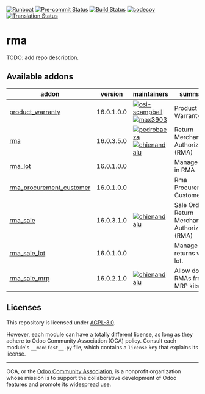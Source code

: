 
[![Runboat](https://img.shields.io/badge/runboat-Try%20me-875A7B.png)](https://runboat.odoo-community.org/builds?repo=OCA/rma&target_branch=16.0)
[![Pre-commit Status](https://github.com/OCA/rma/actions/workflows/pre-commit.yml/badge.svg?branch=16.0)](https://github.com/OCA/rma/actions/workflows/pre-commit.yml?query=branch%3A16.0)
[![Build Status](https://github.com/OCA/rma/actions/workflows/test.yml/badge.svg?branch=16.0)](https://github.com/OCA/rma/actions/workflows/test.yml?query=branch%3A16.0)
[![codecov](https://codecov.io/gh/OCA/rma/branch/16.0/graph/badge.svg)](https://codecov.io/gh/OCA/rma)
[![Translation Status](https://translation.odoo-community.org/widgets/rma-16-0/-/svg-badge.svg)](https://translation.odoo-community.org/engage/rma-16-0/?utm_source=widget)

<!-- /!\ do not modify above this line -->

# rma

TODO: add repo description.

<!-- /!\ do not modify below this line -->

<!-- prettier-ignore-start -->

[//]: # (addons)

Available addons
----------------
addon | version | maintainers | summary
--- | --- | --- | ---
[product_warranty](product_warranty/) | 16.0.1.0.0 | [![osi-scampbell](https://github.com/osi-scampbell.png?size=30px)](https://github.com/osi-scampbell) [![max3903](https://github.com/max3903.png?size=30px)](https://github.com/max3903) | Product Warranty
[rma](rma/) | 16.0.3.5.0 | [![pedrobaeza](https://github.com/pedrobaeza.png?size=30px)](https://github.com/pedrobaeza) [![chienandalu](https://github.com/chienandalu.png?size=30px)](https://github.com/chienandalu) | Return Merchandise Authorization (RMA)
[rma_lot](rma_lot/) | 16.0.1.0.0 |  | Manage lot in RMA
[rma_procurement_customer](rma_procurement_customer/) | 16.0.1.0.0 |  | Rma Procurement Customer
[rma_sale](rma_sale/) | 16.0.3.1.0 | [![chienandalu](https://github.com/chienandalu.png?size=30px)](https://github.com/chienandalu) | Sale Order - Return Merchandise Authorization (RMA)
[rma_sale_lot](rma_sale_lot/) | 16.0.1.0.0 |  | Manage sale returns with lot.
[rma_sale_mrp](rma_sale_mrp/) | 16.0.2.1.0 | [![chienandalu](https://github.com/chienandalu.png?size=30px)](https://github.com/chienandalu) | Allow doing RMAs from MRP kits

[//]: # (end addons)

<!-- prettier-ignore-end -->

## Licenses

This repository is licensed under [AGPL-3.0](LICENSE).

However, each module can have a totally different license, as long as they adhere to Odoo Community Association (OCA)
policy. Consult each module's `__manifest__.py` file, which contains a `license` key
that explains its license.

----
OCA, or the [Odoo Community Association](http://odoo-community.org/), is a nonprofit
organization whose mission is to support the collaborative development of Odoo features
and promote its widespread use.
